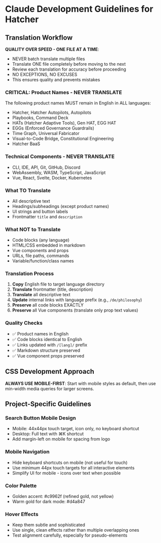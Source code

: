 # Claude Development Guidelines for Hatcher

## Translation Workflow
**QUALITY OVER SPEED - ONE FILE AT A TIME**:
- NEVER batch translate multiple files
- Translate ONE file completely before moving to the next
- Review each translation for accuracy before proceeding
- NO EXCEPTIONS, NO EXCUSES
- This ensures quality and prevents mistakes

### CRITICAL: Product Names - NEVER TRANSLATE
The following product names MUST remain in English in ALL languages:
- Hatcher, Hatcher Autopilots, Autopilots
- Playbooks, Command Deck
- HATs (Hatcher Adaptive Tools), Gen HAT, EGG HAT
- EGGs (Enforced Governance Guardrails)
- Time Graph, Universal Fabricator
- Visual-to-Code Bridge, Constitutional Engineering
- Hatcher BaaS

### Technical Components - NEVER TRANSLATE
- CLI, IDE, API, Git, GitHub, Discord
- WebAssembly, WASM, TypeScript, JavaScript
- Vue, React, Svelte, Docker, Kubernetes

### What TO Translate
- All descriptive text
- Headings/subheadings (except product names)
- UI strings and button labels
- Frontmatter `title` and `description`

### What NOT to Translate
- Code blocks (any language)
- HTML/CSS embedded in markdown
- Vue components and props
- URLs, file paths, commands
- Variable/function/class names

### Translation Process
1. **Copy** English file to target language directory
2. **Translate** frontmatter (title, description)
3. **Translate** all descriptive text
4. **Update** internal links with language prefix (e.g., `/de/philosophy`)
5. **Preserve** all code blocks EXACTLY
6. **Preserve** all Vue components (translate only prop text values)

### Quality Checks
- ✅ Product names in English
- ✅ Code blocks identical to English
- ✅ Links updated with `/[lang]/` prefix
- ✅ Markdown structure preserved
- ✅ Vue component props preserved

## CSS Development Approach
**ALWAYS USE MOBILE-FIRST**: Start with mobile styles as default, then use min-width media queries for larger screens.

## Project-Specific Guidelines

### Search Button Mobile Design
- Mobile: 44x44px touch target, icon only, no keyboard shortcut
- Desktop: Full text with ⌘K shortcut
- Add margin-left on mobile for spacing from logo

### Mobile Navigation
- Hide keyboard shortcuts on mobile (not useful for touch)
- Use minimum 44px touch targets for all interactive elements
- Simplify UI for mobile - icons over text when possible

### Color Palette
- Golden accent: #c9962f (refined gold, not yellow)
- Warm gold for dark mode: #d4a847

### Hover Effects
- Keep them subtle and sophisticated
- Use single, clean effects rather than multiple overlapping ones
- Test alignment carefully, especially for pseudo-elements
